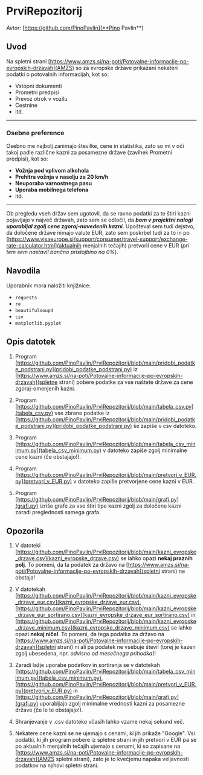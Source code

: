 # PrviRepozitorij

_Avtor_: [https://github.com/PinoPavlin](**Pino Pavlin**)

## Uvod

Na spletni strani [https://www.amzs.si/na-poti/Potovalne-informacije-po-evropskih-drzavah](AMZS) so za evropske države prikazani nekateri podatki o potovalnih informacijah, kot so:

- Vstopni dokumenti
- Prometni predpisi
- Prevoz otrok v vozilu
- Cestnine
- itd.

---

### Osebne preference

Osebno me najbolj zanimajo številke, cene in statistika, zato so mi v oči takoj padle različne kazni za posamezne države (zavihek Prometni predpisi), kot so:

- **Vožnja pod vplivom alkohola**
- **Prehitra vožnja v naselju za 20 km/h**
- **Neuporaba varnostnega pasu**
- **Uporaba mobilnega telefona**
- itd.

---

Ob pregledu vseh držav sem ugotovil, da se ravno podatki za te štiri kazni pojavljajo v največ državah, zato sem se odločil, da **_bom v projektni nalogi uporabljal zgolj cene zgoraj-navedenih kazni_**. Upošteval sem tudi dejstvo, da določene države nimajo valute EUR, zato sem poskrbel tudi za to in po [https://www.visaeurope.si/support/consumer/travel-support/exchange-rate-calculator.html](aktualnih menjalnih tečajih) pretvoril cene v EUR (_pri tem sem nastavil bančno pristojbino na 0%_).

## Navodila

Uporabnik mora naložiti knjižnice:

- `requests`
- `re`
- `beautifulsoup4`
- `csv`
- `matplotlib.pyplot`

## Opis datotek

1. Program [https://github.com/PinoPavlin/PrviRepozitorij/blob/main/pridobi_podatke_podstrani.py](pridobi_podatke_podstrani.py) iz [https://www.amzs.si/na-poti/Potovalne-informacije-po-evropskih-drzavah](spletne strani) pobere podatke za vse naštete države za cene zgoraj-omenjenih kazni.

2. Program [https://github.com/PinoPavlin/PrviRepozitorij/blob/main/tabela_csv.py](tabela_csv.py) vse zbrane podatke iz [https://github.com/PinoPavlin/PrviRepozitorij/blob/main/pridobi_podatke_podstrani.py](pridobi_podatke_podstrani.py) še zapiše v csv datoteko.

3. Program [https://github.com/PinoPavlin/PrviRepozitorij/blob/main/tabela_csv_minimum.py](tabela_csv_minimum.py) v datoteko zapiše zgolj minimalne cene kazni (če obstajajo!).

4. Program [https://github.com/PinoPavlin/PrviRepozitorij/blob/main/pretvori_v_EUR.py](pretvori_v_EUR.py) v datoteko zapiše pretvorjene cene kazni v EUR.

5. Program [https://github.com/PinoPavlin/PrviRepozitorij/blob/main/grafi.py](grafi.py) izriše grafe za vse štiri tipe kazni zgolj za določene kazni zaradi preglednosti samega grafa.

## Opozorila

1. V datoteki [https://github.com/PinoPavlin/PrviRepozitorij/blob/main/kazni_evropske_drzave.csv](kazni_evropske_drzave.csv) se lahko opazi **nekaj praznih polj**. To pomeni, da ta podatek za državo na [https://www.amzs.si/na-poti/Potovalne-informacije-po-evropskih-drzavah](spletni strani) ne obstaja!

2. V datotekah [https://github.com/PinoPavlin/PrviRepozitorij/blob/main/kazni_evropske_drzave_eur.csv](kazni_evropske_drzave_eur.csv), [https://github.com/PinoPavlin/PrviRepozitorij/blob/main/kazni_evropske_drzave_eur_sortirano.csv](kazni_evropske_drzave_eur_sortirano.csv) in [https://github.com/PinoPavlin/PrviRepozitorij/blob/main/kazni_evropske_drzave_minimum.csv](kazni_evropske_drzave_minimum.csv) se lahko opazi **nekaj ničel**. To pomeni, da tega podatka za državo na [https://www.amzs.si/na-poti/Potovalne-informacije-po-evropskih-drzavah](spletni strani) ni ali pa podatek ne vsebuje števil (torej je kazen zgolj ubesedena, npr. _odvisno od mesečnega prihodka_)!

3. Zaradi lažje uporabe podatkov in sortiranja se v datotekah [https://github.com/PinoPavlin/PrviRepozitorij/blob/main/tabela_csv_minimum.py](tabela_csv_minimum.py), [https://github.com/PinoPavlin/PrviRepozitorij/blob/main/pretvori_v_EUR.py](pretvori_v_EUR.py) in [https://github.com/PinoPavlin/PrviRepozitorij/blob/main/grafi.py](grafi.py) uporabljajo zgolj minimalne vrednosti kazni za posamezne države (če le te obstajajo!).

4. Shranjevanje v .csv datoteko včasih lahko vzame nekaj sekund več.

5. Nekatere cene kazni se ne ujemajo s cenami, ki jih prikaže "Google". Vsi podatki, ki jih program pobere iz spletne strani in jih pretvori v EUR pa se po aktualnih menjalnih tečajih ujemajo s cenami, ki so zapisane na [https://www.amzs.si/na-poti/Potovalne-informacije-po-evropskih-drzavah](AMZS spletni strani), zato je to kvečjemu napaka veljavnosti podatkov na njihovi spletni strani.
